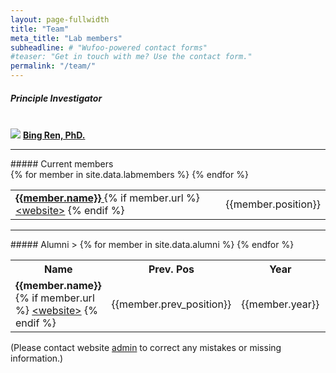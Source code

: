 ```yaml
---
layout: page-fullwidth
title: "Team"
meta_title: "Lab members"
subheadline: # "Wufoo-powered contact forms"
#teaser: "Get in touch with me? Use the contact form."
permalink: "/team/"
---
```

##### Principle Investigator
<br>
 <img src="{{site.urlimg}}team-bingren.jpg">
<b> <a href="mailto:biren@health.ucsd.edu"> Bing Ren, PhD. </a> </b>
<hr>
##### Current members
<br>
<table>
{% for member in site.data.labmembers %}
 <tr>
 <td> <b> <a href="mailto:{{member.email}}">{{member.name}} </a>  </b>
 {% if member.url %} <a href="{{member.url}}"> &lt;website&gt;</a> {% endif %} </td>
 <td>{{member.position}} </td>
 </tr>
{% endfor %}
</table>
<hr>
##### Alumni


<table>
 <tr><th> Name </th> <th>Prev. Pos</th>><th> Year</th> <th> Curr. Pos </th> </tr>
{% for member in site.data.alumni %}
 <tr>
 <td> <b>{{member.name}} </b>
 {% if member.url %} <a href="{{member.url}}"> &lt;website&gt;</a> {% endif %} </td>
 <td> {{member.prev_position}} </td>
 <td>{{member.year}} </td>
 <td>{{member.curr_position}} </td>
 </tr>
{% endfor %}
</table>

(Please contact website <a href="mailto:shz254@ucsd.edu">admin</a> to correct any mistakes or missing information.)
